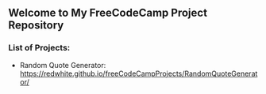 ## Welcome to My FreeCodeCamp Project Repository

### List of Projects:
* Random Quote Generator: https://redwhite.github.io/freeCodeCampProjects/RandomQuoteGenerator/
